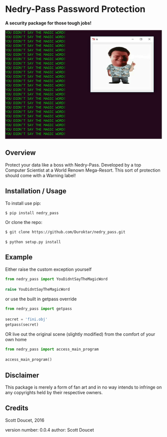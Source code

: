 Nedry-Pass Password Protection
===============================
**A security package for those tough jobs!**

![logo](https://github.com/Duroktar/nedry_pass/blob/master/nedry_pass/front.JPG)

Overview
--------

Protect your data like a boss with Nedry-Pass.
Developed by a top Computer Scientist at a World Renown Mega-Resort. This sort of protection
should come with a Warning label!

Installation / Usage
--------------------

To install use pip:

    $ pip install nedry_pass


Or clone the repo:

    $ git clone https://github.com/Duroktar/nedry_pass.git
    
    $ python setup.py install

Example
-------

Either raise the custom exception yourself

```python
from nedry_pass import YouDidntSayTheMagicWord

raise YouDidntSayTheMagicWord
```

or use the built in getpass override

```python
from nedry_pass import getpass

secret = 'fini.obj'
getpass(secret)
```

OR live out the original scene (slightly modified) from the comfort of your own home

```python
from nedry_pass import access_main_program

access_main_program()
```

Disclaimer
----------
This package is merely a form of fan art and in no way intends to infringe on any copyrights held by their respective
owners.

Credits
-------
Scott Doucet, 2016

version number: 0.0.4
author: Scott Doucet
